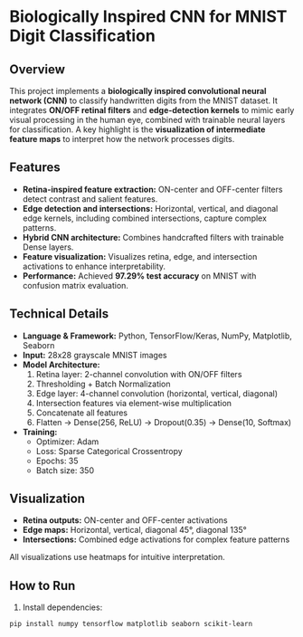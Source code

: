 # Biologically Inspired CNN for MNIST Digit Classification

## Overview
This project implements a **biologically inspired convolutional neural network (CNN)** to classify handwritten digits from the MNIST dataset. 
It integrates **ON/OFF retinal filters** and **edge-detection kernels** to mimic early visual processing in the human eye, combined with trainable neural layers for classification. 
A key highlight is the **visualization of intermediate feature maps** to interpret how the network processes digits.

## Features
- **Retina-inspired feature extraction:** ON-center and OFF-center filters detect contrast and salient features.
- **Edge detection and intersections:** Horizontal, vertical, and diagonal edge kernels, including combined intersections, capture complex patterns.
- **Hybrid CNN architecture:** Combines handcrafted filters with trainable Dense layers.
- **Feature visualization:** Visualizes retina, edge, and intersection activations to enhance interpretability.
- **Performance:** Achieved **97.29% test accuracy** on MNIST with confusion matrix evaluation.

## Technical Details
- **Language & Framework:** Python, TensorFlow/Keras, NumPy, Matplotlib, Seaborn
- **Input:** 28x28 grayscale MNIST images
- **Model Architecture:**
  1. Retina layer: 2-channel convolution with ON/OFF filters
  2. Thresholding + Batch Normalization
  3. Edge layer: 4-channel convolution (horizontal, vertical, diagonal)
  4. Intersection features via element-wise multiplication
  5. Concatenate all features
  6. Flatten → Dense(256, ReLU) → Dropout(0.35) → Dense(10, Softmax)
- **Training:**
  - Optimizer: Adam
  - Loss: Sparse Categorical Crossentropy
  - Epochs: 35
  - Batch size: 350

## Visualization
- **Retina outputs:** ON-center and OFF-center activations
- **Edge maps:** Horizontal, vertical, diagonal 45°, diagonal 135°
- **Intersections:** Combined edge activations for complex feature patterns

All visualizations use heatmaps for intuitive interpretation.

## How to Run
1. Install dependencies:
```bash
pip install numpy tensorflow matplotlib seaborn scikit-learn
